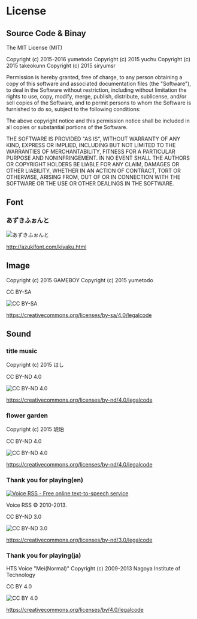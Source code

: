 ﻿# License

## Source Code & Binay

The MIT License (MIT)

Copyright (c) 2015-2016 yumetodo
Copyright (c) 2015 yuchu
Copyright (c) 2015 takeokunn
Copyright (c) 2015 siryumsr

Permission is hereby granted, free of charge, to any person obtaining a copy of this software and associated documentation files (the "Software"), to deal in the Software without restriction, including without limitation the rights to use, copy, modify, merge, publish, distribute, sublicense, and/or sell copies of the Software, and to permit persons to whom the Software is furnished to do so, subject to the following conditions:

The above copyright notice and this permission notice shall be included in all copies or substantial portions of the Software.

THE SOFTWARE IS PROVIDED "AS IS", WITHOUT WARRANTY OF ANY KIND, EXPRESS OR IMPLIED, INCLUDING BUT NOT LIMITED TO THE WARRANTIES OF MERCHANTABILITY, FITNESS FOR A PARTICULAR PURPOSE AND NONINFRINGEMENT. IN NO EVENT SHALL THE AUTHORS OR COPYRIGHT HOLDERS BE LIABLE FOR ANY CLAIM, DAMAGES OR OTHER LIABILITY, WHETHER IN AN ACTION OF CONTRACT, TORT OR OTHERWISE, ARISING FROM, OUT OF OR IN CONNECTION WITH THE SOFTWARE OR THE USE OR OTHER DEALINGS IN THE SOFTWARE.

## Font

### あずきふぉんと

![あずきふぉんと](http://azukifont.com/azukibn.gif)

http://azukifont.com/kiyaku.html

## Image

Copyright (c) 2015 GAMEBOY
Copyright (c) 2015 yumetodo

CC BY-SA

![CC BY-SA](http://mirrors.creativecommons.org/presskit/buttons/88x31/svg/by-sa.svg)

https://creativecommons.org/licenses/by-sa/4.0/legalcode

## Sound

### title music

Copyright (c) 2015 はし

CC BY-ND 4.0

![CC BY-ND 4.0](http://mirrors.creativecommons.org/presskit/buttons/88x31/svg/by-nd.svg)

https://creativecommons.org/licenses/by-nd/4.0/legalcode

### flower garden

Copyright (c) 2015 琥珀

CC BY-ND 4.0

![CC BY-ND 4.0](http://mirrors.creativecommons.org/presskit/buttons/88x31/svg/by-nd.svg)

https://creativecommons.org/licenses/by-nd/4.0/legalcode

### Thank you for playing(en)

[![Voice RSS - Free online text-to-speech service](http://www.voicerss.org/images/info_blue2.gif)](http://www.voicerss.org)

Voice RSS © 2010-2013.

CC BY-ND 3.0

![CC BY-ND 3.0](http://mirrors.creativecommons.org/presskit/buttons/88x31/svg/by-nd.svg)

https://creativecommons.org/licenses/by-nd/3.0/legalcode

### Thank you for playing(ja)

HTS Voice "Mei(Normal)" Copyright (c) 2009-2013 Nagoya Institute of Technology

CC BY 4.0

![CC BY 4.0](http://mirrors.creativecommons.org/presskit/buttons/88x31/svg/by.svg)

https://creativecommons.org/licenses/by/4.0/legalcode